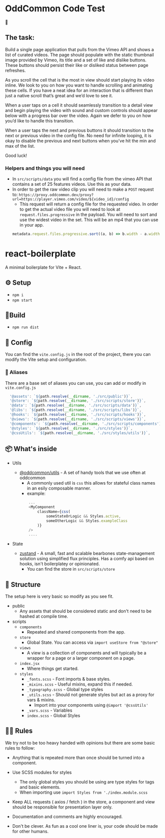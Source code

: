 # OddCommon Code Test

🤘

## The task:

Build a single page application that pulls from the Vimeo API and shows a list of curated videos. The page should populate with the static thumbnail image provided by Vimeo, its title and a set of like and dislike buttons. These buttons should persist their like or disliked status between page refreshes.

As you scroll the cell that is the most in view should start playing its video inline. We look to you on how you want to handle scrolling and animating these cells. If you have a neat idea for an interaction that is different than just a native scroll that’s great and we’d love to see it.

When a user taps on a cell it should seamlessly transition to a detail view and begin playing the video with sound and custom controls should appear below with a progress bar over the video. Again we defer to you on how you’d like to handle this transition.

When a user taps the next and previous buttons it should transition to the next or previous video in the config file. No need for infinite looping, it is okay to disable the previous and next buttons when you’ve hit the min and max of the list.

Good luck!

### Helpers and things you will need

- In `src/scripts/data` you will find a config file from the vimeo API that contains a set of 25 features videos. Use this as your data.
- In order to get the raw video clip you will need to make a `POST` request to: `https://proxy.oddcommon.dev/proxy?url=https://player.vimeo.com/video/${video_id}/config`
  - This request will return a config file for the requested video. In order to get the actual video file you will need to look at `request.files.progressive` in the payload. You will need to sort and use the widest video in the set. This will be an mp4 that you can use in your app.
  ```js
  metadata.request.files.progressive.sort((a, b) => b.width - a.width)[0];
  ```

# react-boilerplate

A minimal boilerplate for Vite + React.

## ⚙️ Setup

- `npm i`
- `npm start`

## 🔨Build

- `npm run dist`

## 🚧 Config

You can find the `vite.config.js` in the root of the project, there you can modify the Vite setup and configuration.

### 🥸 Aliases

There are a base set of aliases you can use, you can add or modify in `vite.config.js`

```js
  '@assets': `${path.resolve(__dirname, './src/public')}`,
  '@store': `${path.resolve(__dirname, './src/scripts/store')}`,
  '@data': `${path.resolve(__dirname, './src/scripts/data')}`,
  '@libs': `${path.resolve(__dirname, './src/scripts/libs')}`,
  '@hooks': `${path.resolve(__dirname, './src/scripts/hooks')}`,
  '@views': `${path.resolve(__dirname, './src/scripts/views')}`,
  '@components': `${path.resolve(__dirname, './src/scripts/components')}`,
  '@styles': `${path.resolve(__dirname, './src/styles')}`,
  '@cssUtils': `${path.resolve(__dirname, './src/styles/utils')}`,
```

## 📦 What's inside

- Utils

  - [@oddcommon/utils](https://github.com/oddcommon/utils) - A set of handy tools that we use often at oddcommon
    - A commonly used util is `css` this allows for stateful class names in an esily composable manner.
    - example:
    ```js
        ...
        <MyComponent
            className={css(
                someStateOrLogic && Styles.active,
                someOtherLogic && Styles.exampleClass
            )}
        />
        ....
    ```

- State
  - [zustand](https://github.com/pmndrs/zustand) - A small, fast and scalable bearbones state-management solution using simplified flux principles. Has a comfy api based on hooks, isn't boilerplatey or opinionated.
    - You can find the store in `src/scripts/store`

## 📐 Structure

The setup here is very basic so modify as you see fit.

- public
  - Any assets that should be considered static and don't need to be hashed at compile time.
- scripts
  - `components`
    - Repeated and shared components from the app.
  - `store`
    - Global State. You can access via `import useStore from "@store"`
  - `views`
    - A view is a collection of components and will typically be a wrapper for a page or a larger component on a page.
  - `index.jsx`
    - Where things get started.
  - `styles`
    - `_fonts.scss` - Font imports & base styles.
    - `_mixins.scss` - Useful mixins, expand this if needed.
    - `_typography.scss` - Global type styles
    - `_utils.scss` - Should not generate styles but act as a proxy for vars & mixins.
      - Import into your components using `@import '@cssUtils'`
    - `_vars.scss` - Variables
    - `index.scss` - Global Styles

## 👮‍♀️ Rules

We try not to be too heavy handed with opinions but there are some basic rules to follow:

- Anything that is repeated more than once should be turned into a component.
- Use SCSS modules for styles

  - The only global styles you should be using are type styles for tags and basic elements.
  - When importing use `import Styles from './index.module.scss`

- Keep ALL requests ( axios / fetch ) in the store, a component and view should be responsible for presentation layer only.

- Documentation and comments are highly encouraged.

- Don't be clever. As fun as a cool one liner is, your code should be made for other humans.

